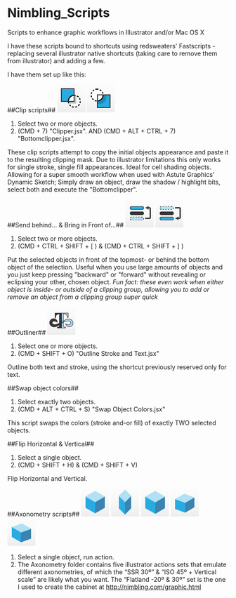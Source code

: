 Nimbling_Scripts
================

Scripts to enhance graphic workflows in Illustrator and/or Mac OS X

I have these scripts bound to shortcuts using redsweaters' Fastscripts - replacing several illustrator native shortcuts (taking care to remove them from illustrator) and adding a few.

I have them set up like this:

##Clip scripts##
![Clipper Icon](images/Clipper.png) ![Bottom Clipper Icon](images/Bottomclipper.png)

1. Select two or more objects.
2. (CMD + 7) "Clipper.jsx". AND (CMD + ALT + CTRL + 7) "Bottomclipper.jsx".

These clip scripts attempt to copy the initial objects appearance and paste it to the resulting clipping mask. Due to illustrator limitations this only works for single stroke, single fill appearances.
Ideal for cell shading objects. Allowing for a super smooth workflow when used with Astute Graphics' Dynamic Sketch; Simply draw an object, draw the shadow / highlight bits, select both and execute the "Bottomclipper".

##Send behind… & Bring in Front of…##
![Bring in Front of Icon](images/Bring-in-Front-of.png) ![Send Behind Icon](images/Send-Behind.png)

1. Select two or more objects.
2. (CMD + CTRL + SHIFT + [ ) & (CMD + CTRL + SHIFT + ] )

Put the selected objects in front of the topmost- or behind the bottom object of the selection. Useful when you use large amounts of objects and you just keep pressing "backward" or "forward" without revealing or eclipsing your other, chosen object.
*Fun fact: these even work when either object is inside- or outside of a clipping group, allowing you to add or remove an object from a clipping group super quick*

##Outliner##
![Outliner Icon](images/Outliner.png)

1. Select one or more objects.
2. (CMD + SHIFT + O) "Outline Stroke and Text.jsx"

Outline both text and stroke, using the shortcut previously reserved only for text.

##Swap object colors##

1. Select exactly two objects.
2. (CMD + ALT + CTRL + S) "Swap Object Colors.jsx"

This script swaps the colors (stroke and-or fill) of exactly TWO selected objects.

##Flip Horizontal & Vertical##

1. Select a single object.
2. (CMD + SHIFT + H) & (CMD + SHIFT + V)

Flip Horizontal and Vertical.

##Axonometry scripts##
![iso45v Icon](images/iso45v.png) ![iso45 Icon](images/iso45.png) ![ssr30 Icon](images/ssr30.png) ![fl2030 Icon](images/fl2030.png) ![fl3020 Icon](images/fl3020.png)

1. Select a single object, run action.
2. The Axonometry folder contains five illustrator actions sets that emulate different axonometries,
of which the “SSR 30º” & “ISO 45º + Vertical scale” are likely what you want.
The “Flatland -20º & 30º” set is the one I used to create the cabinet
at http://nimbling.com/graphic.html
